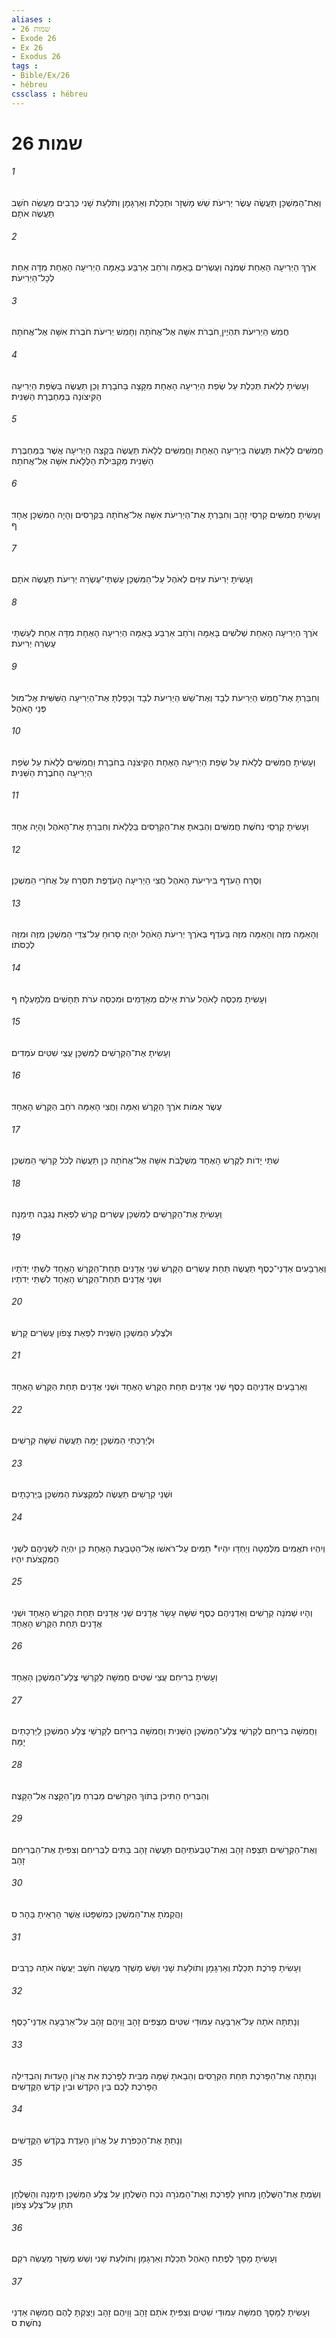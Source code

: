 ```yaml
---
aliases : 
- שמות 26
- Exode 26
- Ex 26
- Exodus 26
tags : 
- Bible/Ex/26
- hébreu
cssclass : hébreu
---
```


# שמות 26

###### 1
וְאֶת־הַמִּשְׁכָּן תַּעֲשֶׂה עֶשֶׂר יְרִיעֹת שֵׁשׁ מָשְׁזָר וּתְכֵלֶת וְאַרְגָּמָן וְתֹלַעַת שָׁנִי כְּרֻבִים מַעֲשֵׂה חֹשֵׁב תַּעֲשֶׂה אֹתָם׃
###### 2
אֹרֶךְ הַיְרִיעָה הָאַחַת שְׁמֹנֶה וְעֶשְׂרִים בָּאַמָּה וְרֹחַב אַרְבַּע בָּאַמָּה הַיְרִיעָה הָאֶחָת מִדָּה אַחַת לְכָל־הַיְרִיעֹת׃
###### 3
חֲמֵשׁ הַיְרִיעֹת תִּהְיֶיןָ חֹבְרֹת אִשָּׁה אֶל־אֲחֹתָהּ וְחָמֵשׁ יְרִיעֹת חֹבְרֹת אִשָּׁה אֶל־אֲחֹתָהּ׃
###### 4
וְעָשִׂיתָ לֻלְאֹת תְּכֵלֶת עַל שְׂפַת הַיְרִיעָה הָאֶחָת מִקָּצָה בַּחֹבָרֶת וְכֵן תַּעֲשֶׂה בִּשְׂפַת הַיְרִיעָה הַקִּיצֹונָה בַּמַּחְבֶּרֶת הַשֵּׁנִית׃
###### 5
חֲמִשִּׁים לֻלָאֹת תַּעֲשֶׂה בַּיְרִיעָה הָאֶחָת וַחֲמִשִּׁים לֻלָאֹת תַּעֲשֶׂה בִּקְצֵה הַיְרִיעָה אֲשֶׁר בַּמַּחְבֶּרֶת הַשֵּׁנִית מַקְבִּילֹת הַלֻּלָאֹת אִשָּׁה אֶל־אֲחֹתָהּ׃
###### 6
וְעָשִׂיתָ חֲמִשִּׁים קַרְסֵי זָהָב וְחִבַּרְתָּ אֶת־הַיְרִיעֹת אִשָּׁה אֶל־אֲחֹתָהּ בַּקְּרָסִים וְהָיָה הַמִּשְׁכָּן אֶחָד׃ ף
###### 7
וְעָשִׂיתָ יְרִיעֹת עִזִּים לְאֹהֶל עַל־הַמִּשְׁכָּן עַשְׁתֵּי־עֶשְׂרֵה יְרִיעֹת תַּעֲשֶׂה אֹתָם׃
###### 8
אֹרֶךְ הַיְרִיעָה הָאַחַת שְׁלֹשִׁים בָּאַמָּה וְרֹחַב אַרְבַּע בָּאַמָּה הַיְרִיעָה הָאֶחָת מִדָּה אַחַת לְעַשְׁתֵּי עֶשְׂרֵה יְרִיעֹת׃
###### 9
וְחִבַּרְתָּ אֶת־חֲמֵשׁ הַיְרִיעֹת לְבָד וְאֶת־שֵׁשׁ הַיְרִיעֹת לְבָד וְכָפַלְתָּ אֶת־הַיְרִיעָה הַשִּׁשִּׁית אֶל־מוּל פְּנֵי הָאֹהֶל׃
###### 10
וְעָשִׂיתָ חֲמִשִּׁים לֻלָאֹת עַל שְׂפַת הַיְרִיעָה הָאֶחָת הַקִּיצֹנָה בַּחֹבָרֶת וַחֲמִשִּׁים לֻלָאֹת עַל שְׂפַת הַיְרִיעָה הַחֹבֶרֶת הַשֵּׁנִית׃
###### 11
וְעָשִׂיתָ קַרְסֵי נְחֹשֶׁת חֲמִשִּׁים וְהֵבֵאתָ אֶת־הַקְּרָסִים בַּלֻּלָאֹת וְחִבַּרְתָּ אֶת־הָאֹהֶל וְהָיָה אֶחָד׃
###### 12
וְסֶרַח הָעֹדֵף בִּירִיעֹת הָאֹהֶל חֲצִי הַיְרִיעָה הָעֹדֶפֶת תִּסְרַח עַל אֲחֹרֵי הַמִּשְׁכָּן׃
###### 13
וְהָאַמָּה מִזֶּה וְהָאַמָּה מִזֶּה בָּעֹדֵף בְּאֹרֶךְ יְרִיעֹת הָאֹהֶל יִהְיֶה סָרוּחַ עַל־צִדֵּי הַמִּשְׁכָּן מִזֶּה וּמִזֶּה לְכַסֹּתֹו׃
###### 14
וְעָשִׂיתָ מִכְסֶה לָאֹהֶל עֹרֹת אֵילִם מְאָדָּמִים וּמִכְסֵה עֹרֹת תְּחָשִׁים מִלְמָעְלָה׃ ף
###### 15
וְעָשִׂיתָ אֶת־הַקְּרָשִׁים לַמִּשְׁכָּן עֲצֵי שִׁטִּים עֹמְדִים׃
###### 16
עֶשֶׂר אַמֹּות אֹרֶךְ הַקָּרֶשׁ וְאַמָּה וַחֲצִי הָאַמָּה רֹחַב הַקֶּרֶשׁ הָאֶחָד׃
###### 17
שְׁתֵּי יָדֹות לַקֶּרֶשׁ הָאֶחָד מְשֻׁלָּבֹת אִשָּׁה אֶל־אֲחֹתָהּ כֵּן תַּעֲשֶׂה לְכֹל קַרְשֵׁי הַמִּשְׁכָּן׃
###### 18
וְעָשִׂיתָ אֶת־הַקְּרָשִׁים לַמִּשְׁכָּן עֶשְׂרִים קֶרֶשׁ לִפְאַת נֶגְבָּה תֵימָנָה׃
###### 19
וְאַרְבָּעִים אַדְנֵי־כֶסֶף תַּעֲשֶׂה תַּחַת עֶשְׂרִים הַקָּרֶשׁ שְׁנֵי אֲדָנִים תַּחַת־הַקֶּרֶשׁ הָאֶחָד לִשְׁתֵּי יְדֹתָיו וּשְׁנֵי אֲדָנִים תַּחַת־הַקֶּרֶשׁ הָאֶחָד לִשְׁתֵּי יְדֹתָיו׃
###### 20
וּלְצֶלַע הַמִּשְׁכָּן הַשֵּׁנִית לִפְאַת צָפֹון עֶשְׂרִים קָרֶשׁ׃
###### 21
וְאַרְבָּעִים אַדְנֵיהֶם כָּסֶף שְׁנֵי אֲדָנִים תַּחַת הַקֶּרֶשׁ הָאֶחָד וּשְׁנֵי אֲדָנִים תַּחַת הַקֶּרֶשׁ הָאֶחָד׃
###### 22
וּלְיַרְכְּתֵי הַמִּשְׁכָּן יָמָּה תַּעֲשֶׂה שִׁשָּׁה קְרָשִׁים׃
###### 23
וּשְׁנֵי קְרָשִׁים תַּעֲשֶׂה לִמְקֻצְעֹת הַמִּשְׁכָּן בַּיַּרְכָתָיִם׃
###### 24
וְיִהְיוּ תֹאֲמִים מִלְּמַטָּה וְיַחְדָּו יִהְיוּ* תַמִּים עַל־רֹאשֹׁו אֶל־הַטַּבַּעַת הָאֶחָת כֵּן יִהְיֶה לִשְׁנֵיהֶם לִשְׁנֵי הַמִּקְצֹעֹת יִהְיוּ׃
###### 25
וְהָיוּ שְׁמֹנָה קְרָשִׁים וְאַדְנֵיהֶם כֶּסֶף שִׁשָּׁה עָשָׂר אֲדָנִים שְׁנֵי אֲדָנִים תַּחַת הַקֶּרֶשׁ הָאֶחָד וּשְׁנֵי אֲדָנִים תַּחַת הַקֶּרֶשׁ הָאֶחָד׃
###### 26
וְעָשִׂיתָ בְרִיחִם עֲצֵי שִׁטִּים חֲמִשָּׁה לְקַרְשֵׁי צֶלַע־הַמִּשְׁכָּן הָאֶחָד׃
###### 27
וַחֲמִשָּׁה בְרִיחִם לְקַרְשֵׁי צֶלַע־הַמִּשְׁכָּן הַשֵּׁנִית וַחֲמִשָּׁה בְרִיחִם לְקַרְשֵׁי צֶלַע הַמִּשְׁכָּן לַיַּרְכָתַיִם יָמָּה׃
###### 28
וְהַבְּרִיחַ הַתִּיכֹן בְּתֹוךְ הַקְּרָשִׁים מַבְרִחַ מִן־הַקָּצֶה אֶל־הַקָּצֶה׃
###### 29
וְאֶת־הַקְּרָשִׁים תְּצַפֶּה זָהָב וְאֶת־טַבְּעֹתֵיהֶם תַּעֲשֶׂה זָהָב בָּתִּים לַבְּרִיחִם וְצִפִּיתָ אֶת־הַבְּרִיחִם זָהָב׃
###### 30
וַהֲקֵמֹתָ אֶת־הַמִּשְׁכָּן כְּמִשְׁפָּטֹו אֲשֶׁר הָרְאֵיתָ בָּהָר׃ ס
###### 31
וְעָשִׂיתָ פָרֹכֶת תְּכֵלֶת וְאַרְגָּמָן וְתֹולַעַת שָׁנִי וְשֵׁשׁ מָשְׁזָר מַעֲשֵׂה חֹשֵׁב יַעֲשֶׂה אֹתָהּ כְּרֻבִים׃
###### 32
וְנָתַתָּה אֹתָהּ עַל־אַרְבָּעָה עַמּוּדֵי שִׁטִּים מְצֻפִּים זָהָב וָוֵיהֶם זָהָב עַל־אַרְבָּעָה אַדְנֵי־כָסֶף׃
###### 33
וְנָתַתָּה אֶת־הַפָּרֹכֶת תַּחַת הַקְּרָסִים וְהֵבֵאתָ שָׁמָּה מִבֵּית לַפָּרֹכֶת אֵת אֲרֹון הָעֵדוּת וְהִבְדִּילָה הַפָּרֹכֶת לָכֶם בֵּין הַקֹּדֶשׁ וּבֵין קֹדֶשׁ הַקֳּדָשִׁים׃
###### 34
וְנָתַתָּ אֶת־הַכַּפֹּרֶת עַל אֲרֹון הָעֵדֻת בְּקֹדֶשׁ הַקֳּדָשִׁים׃
###### 35
וְשַׂמְתָּ אֶת־הַשֻּׁלְחָן מִחוּץ לַפָּרֹכֶת וְאֶת־הַמְּנֹרָה נֹכַח הַשֻּׁלְחָן עַל צֶלַע הַמִּשְׁכָּן תֵּימָנָה וְהַשֻּׁלְחָן תִּתֵּן עַל־צֶלַע צָפֹון׃
###### 36
וְעָשִׂיתָ מָסָךְ לְפֶתַח הָאֹהֶל תְּכֵלֶת וְאַרְגָּמָן וְתֹולַעַת שָׁנִי וְשֵׁשׁ מָשְׁזָר מַעֲשֵׂה רֹקֵם׃
###### 37
וְעָשִׂיתָ לַמָּסָךְ חֲמִשָּׁה עַמּוּדֵי שִׁטִּים וְצִפִּיתָ אֹתָם זָהָב וָוֵיהֶם זָהָב וְיָצַקְתָּ לָהֶם חֲמִשָּׁה אַדְנֵי נְחֹשֶׁת׃ ס

